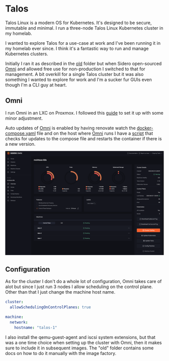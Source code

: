 # Talos

Talos Linux is a modern OS for Kubernetes. It's designed to be secure, immutable and minimal. I run a three-node Talos Linux Kubernetes cluster in my homelab.

I wanted to explore Talos for a use-case at work and I've been running it in my homelab ever since. I think it's a fantastic way to run and manage Kubernetes clusters.

Initially I ran it as described in the [old](./old) folder but when Sidero open-sourced [Omni](https://github.com/siderolabs/omni) and allowed free use for non-production I switched to that for management. A bit overkill for a single Talos cluster but it was also something I wanted to explore for work and I'm a sucker fur GUIs even though I'm a CLI guy at heart.

## Omni

I run Omni in an LXC on Proxmox. I followed this [guide](https://omni.siderolabs.com/docs/how-to-guides/self-hosted/how-to-deploy-omni-on-prem/) to set it up with some minor adjustment.

Auto updates of [Omni](https://github.com/siderolabs/omni) is enabled by having renovate watch the [docker-compose.yaml](./docker-compose.yaml) file and on the host where [Omni](https://github.com/siderolabs/omni) runs I have a [script](./updater.sh) that checks for updates to the compose file and restarts the container if there is a new version.

![omni-overview](/assets/images/omni-overview.png)

## Configuration

As for the cluster I don't do a whole lot of configuration, Omni takes care of alot but since I just run 3 nodes I allow scheduling on the control plane. Other than that I just change the machine host name.

```yaml
cluster:
  allowSchedulingOnControlPlanes: true
```

```yaml
machine:
  network:
    hostname: "talos-1"
```

I also install the qemu-guest-agent and iscsi system extensions, but that was a one time choice when setting up the cluster with Omni, then it makes sure to include it in subsequent images. The "old" folder contains some docs on how to do it manually with the image factory.
